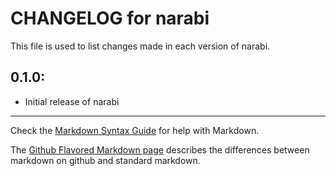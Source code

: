 # CHANGELOG for narabi

This file is used to list changes made in each version of narabi.

## 0.1.0:

* Initial release of narabi

- - - 
Check the [Markdown Syntax Guide](http://daringfireball.net/projects/markdown/syntax) for help with Markdown.

The [Github Flavored Markdown page](http://github.github.com/github-flavored-markdown/) describes the differences between markdown on github and standard markdown.
